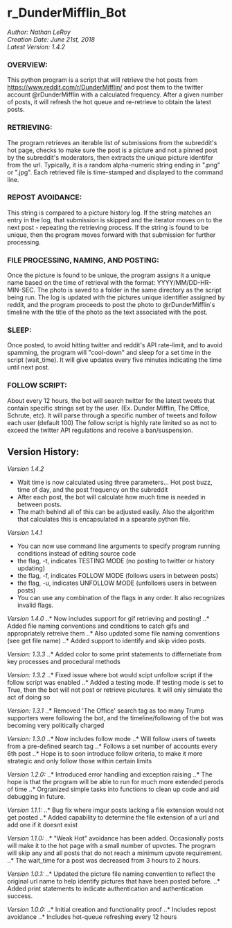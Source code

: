 r_DunderMifflin_Bot
======
*Author: Nathan LeRoy*  
*Creation Date: June 21st, 2018*  
*Latest Version: 1.4.2*  


### OVERVIEW:
This python program is a script that will retrieve the hot posts from https://www.reddit.com/r/DunderMifflin/ and post them to the twitter account @rDunderMifflin with a calculated frequency. After a given number of posts, it will refresh the hot queue and re-retrieve to obtain the latest posts.

### RETRIEVING:
The program retrieves an iterable list of submissions from the subreddit's hot page, checks to make sure the post is a picture and not a pinned post by the subreddit's moderators, then extracts the unique picture identifer from the url. Typically, it is a random alpha-numeric string ending in ".png" or ".jpg". Each retrieved file is time-stamped and displayed to the command line.

### REPOST AVOIDANCE:
This string is compared to a picture history log. If the string matches an entry in the log, that submission is skipped and the iterator moves on to the next post - repeating the retrieving process. If the string is found to be unique, then the program moves forward with that submission for further processing.


### FILE PROCESSING, NAMING, AND POSTING:
Once the picture is found to be unique, the program assigns it a unique name based on the time of retrieval with the format:
YYYY/MM/DD-HR-MIN-SEC. The photo is saved to a folder in the same directory as the script being run. The log is updated with the pictures unique identifier assigned by reddit, and the program proceeds to post the photo to @rDunderMifflin's timeline with the title of the photo as the text associated with the post.

### SLEEP:
Once posted, to avoid hitting twitter and reddit's API rate-limit, and to avoid spamming, the program will "cool-down" and sleep for a set time in the script (wait_time). It will give updates every five minutes indicating the time until next post.

### FOLLOW SCRIPT:
About every 12 hours, the bot will search twitter for the latest tweets that contain specific strings set by the user. (Ex. Dunder Mifflin, The Office, Schrute, etc). It will parse through a specific number of tweets and follow each user (default 100)
The follow script is highly rate limited so as not to exceed the twitter API regulations and receive a ban/suspension.


Version History:
------
*Version 1.4.2*
  * Wait time is now calculated using three parameters... Hot post buzz, time of day, and the post frequency on the subreddit
  * After each post, the bot will calculate how much time is needed in between posts.
  * The math behind all of this can be adjusted easily. Also the algorithm that calculates this is encapsulated in a spearate python file.

*Version 1.4.1*
  * You can now use command line arguments to specify program running conditions instead of editing source code
  * the flag, -t, indicates TESTING MODE (no posting to twitter or history updating)
  * the flag, -f, indicates FOLLOW MODE (follows users in between posts)
  * the flag, -u, indicates UNFOLLOW MODE (unfollows users in between posts)
  * You can use any combination of the flags in any order. It also recognizes invalid flags.

*Version 1.4.0*
..* Now includes support for gif retrieving and posting!
..* Added file naming conventions and conditions to catch gifs and appropriately retreive them
..* Also updated some file naming conventions (see get file name)
..* Added support to identify and skip video posts. 

*Version: 1.3.3*
..* Added color to some print statements to differnetiate from key processes and procedural
	  methods

*Version: 1.3.2*
..* Fixed issue where bot would scipt unfollow script if the follow script was enabled
..* Added a testing mode. If testing mode is set to True, then the bot will not post or retrieve
	  picutures. It will only simulate the act of doing so

*Version: 1.3.1*
..* Removed 'The Office' search tag as too many Trump supporters were following the bot,
	and the timeline/following of the bot was becoming very politically charged

*Version: 1.3.0*
..* Now includes follow mode
..* Will follow users of tweets from a pre-defined search tag
..* Follows a set number of accounts every 6th post
..* Hope is to soon introduce follow criteria, to make it more strategic and only follow those within certain limits

*Version 1.2.0:*
..* Introduced error handling and exception raising
..* The hope is that the program will be able to run for much more extended perods of time
..* Orgranized simple tasks into functions to clean up code and aid debugging in future.

*Version 1.1.1:*
..* Bug fix where imgur posts lacking a file extension would not get posted
..* Added capability to determine the file extension of a url and add one if it doesnt
      exist

*Version 1.1.0:*
..* "Weak Hot" avoidance has been added. Occasionally posts will make it to the hot page with a small number of upvotes. The program will skip any and all posts that do not reach a minimum upvote requirement.
..* The wait_time for a post was decreased from 3 hours to 2 hours.

*Version 1.0.1:*
..* Updated the picture file naming convention to reflect the original url name to help identify pictures that have been posted before.
..* Added print statements to indicate authentication and authentication success.

*Version 1.0.0:*
..* Initial creation and functionality proof
..* Includes repost avoidance
..* Includes hot-queue refreshing every 12 hours
